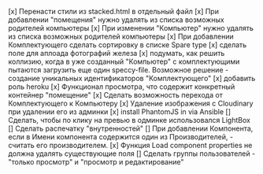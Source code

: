 [x] Перенасти стили из stacked.html в отдельный файл
[x] При добавлении "помещения" нужно удалять из списка возможных родителей компьютеры
[x] При изменении "Компьютер" нужно удалять из списка возможных родителей компьютеры
[x] При добавлении Комплектующего сделать сортировку в списке Spare type
[x] сделать поле для аплоада фотографий железа
[x] подумать, как решить коллизию, когда в уже созданный "Компьютер" с комплектующими пытаются загрузить еще один speccy-file.
    Возможное решение - создание уникальных идентификаторов "Комплектующего"
[x] добавить роль heroku
[x] Функционал просмотра, что содержит конкретный контейнер "помещение"
[x] Сделать возможность перехода от Комплектующего к Компьютеру
[x] Удаление изображения с Cloudinary при удалении его из админки
[x] install PhantomJS in via Ansible
[] Сделать, чтобы по клику на превью в одминке использовался LightBox
[] Сделать распечатку "внутренностей"
[] При добавлении Компонента, если в Имени компонента содержится один из Производителей, - считать его производителем.
[x] Функция Load component properties не должна удалять существующие поля
[] Сделать группы пользователей - "только просмотр" и "просмотр и редактирование"